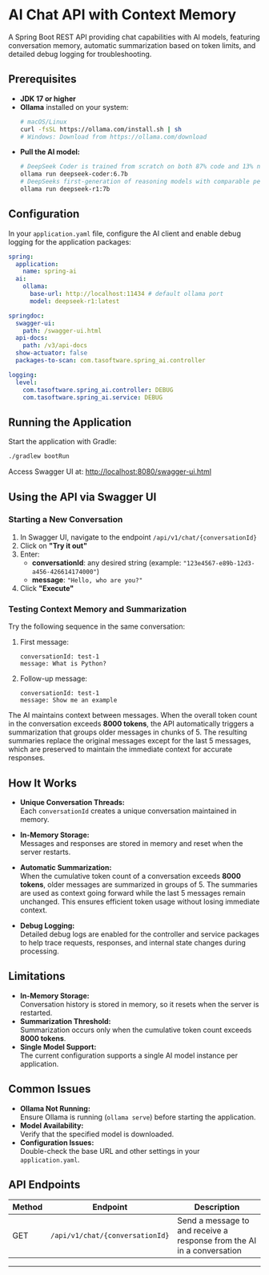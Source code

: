 # AI Chat API with Context Memory

A Spring Boot REST API providing chat capabilities with AI models, featuring conversation memory, automatic summarization based on token limits, and detailed debug logging for troubleshooting.

## Prerequisites

- **JDK 17 or higher**
- **Ollama** installed on your system:
  ```bash
  # macOS/Linux
  curl -fsSL https://ollama.com/install.sh | sh
  # Windows: Download from https://ollama.com/download
  ```
- **Pull the AI model:**
  ```bash
  # DeepSeek Coder is trained from scratch on both 87% code and 13% natural language
  ollama run deepseek-coder:6.7b
  # DeepSeeks first-generation of reasoning models with comparable performance to OpenAI-o1
  ollama run deepseek-r1:7b
  ```

## Configuration

In your `application.yaml` file, configure the AI client and enable debug logging for the application packages:

```yaml
spring:
  application:
    name: spring-ai
  ai:
    ollama:
      base-url: http://localhost:11434 # default ollama port
      model: deepseek-r1:latest

springdoc:
  swagger-ui:
    path: /swagger-ui.html
  api-docs:
    path: /v3/api-docs
  show-actuator: false
  packages-to-scan: com.tasoftware.spring_ai.controller

logging:
  level:
    com.tasoftware.spring_ai.controller: DEBUG
    com.tasoftware.spring_ai.service: DEBUG
```

## Running the Application

Start the application with Gradle:

```bash
./gradlew bootRun
```

Access Swagger UI at: [http://localhost:8080/swagger-ui.html](http://localhost:8080/swagger-ui.html)

## Using the API via Swagger UI

### Starting a New Conversation

1. In Swagger UI, navigate to the endpoint `/api/v1/chat/{conversationId}`
2. Click on **"Try it out"**
3. Enter:
   - **conversationId**: any desired string (example: `"123e4567-e89b-12d3-a456-426614174000"`)
   - **message**: `"Hello, who are you?"`
4. Click **"Execute"**

### Testing Context Memory and Summarization

Try the following sequence in the same conversation:

1. First message:
   ```
   conversationId: test-1
   message: What is Python?
   ```
2. Follow-up message:
   ```
   conversationId: test-1
   message: Show me an example
   ```

The AI maintains context between messages. When the overall token count in the conversation exceeds **8000 tokens**, the API automatically triggers a summarization that groups older messages in chunks of 5. The resulting summaries replace the original messages except for the last 5 messages, which are preserved to maintain the immediate context for accurate responses.

## How It Works

- **Unique Conversation Threads:**  
  Each `conversationId` creates a unique conversation maintained in memory.
- **In-Memory Storage:**  
  Messages and responses are stored in memory and reset when the server restarts.
- **Automatic Summarization:**  
  When the cumulative token count of a conversation exceeds **8000 tokens**, older messages are summarized in groups of 5. The summaries are used as context going forward while the last 5 messages remain unchanged. This ensures efficient token usage without losing immediate context.

- **Debug Logging:**  
  Detailed debug logs are enabled for the controller and service packages to help trace requests, responses, and internal state changes during processing.

## Limitations

- **In-Memory Storage:**  
  Conversation history is stored in memory, so it resets when the server is restarted.
- **Summarization Threshold:**  
  Summarization occurs only when the cumulative token count exceeds **8000 tokens**.
- **Single Model Support:**  
  The current configuration supports a single AI model instance per application.

## Common Issues

- **Ollama Not Running:**  
  Ensure Ollama is running (`ollama serve`) before starting the application.
- **Model Availability:**  
  Verify that the specified model is downloaded.
- **Configuration Issues:**  
  Double-check the base URL and other settings in your `application.yaml`.

## API Endpoints

| Method | Endpoint                        | Description                                                            |
| ------ | ------------------------------- | ---------------------------------------------------------------------- |
| GET    | `/api/v1/chat/{conversationId}` | Send a message to and receive a response from the AI in a conversation |

---
